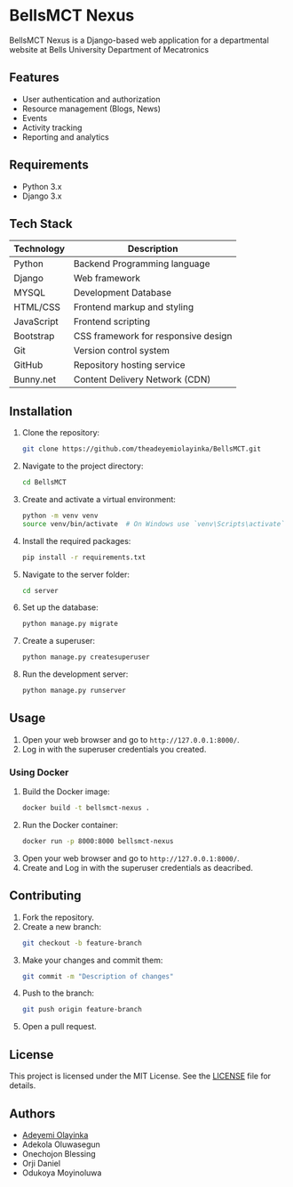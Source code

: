 # BellsMCT Nexus

BellsMCT Nexus is a Django-based web application for a departmental website at Bells University Department of Mecatronics

## Features

- User authentication and authorization
- Resource management (Blogs, News)
- Events
- Activity tracking
- Reporting and analytics

## Requirements

- Python 3.x
- Django 3.x

## Tech Stack
| Technology      | Description                           |
|-----------------|---------------------------------------|
| Python          | Backend Programming language          |
| Django          | Web framework                         |
| MYSQL           | Development Database                  |
| HTML/CSS        | Frontend markup and styling           |
| JavaScript      | Frontend scripting                    |
| Bootstrap       | CSS framework for responsive design   |
| Git             | Version control system                |
| GitHub          | Repository hosting service            |
| Bunny.net       | Content Delivery Network (CDN)        |

## Installation

1. Clone the repository:
    ```bash
    git clone https://github.com/theadeyemiolayinka/BellsMCT.git
    ```
2. Navigate to the project directory:
    ```bash
    cd BellsMCT
    ```
3. Create and activate a virtual environment:
    ```bash
    python -m venv venv
    source venv/bin/activate  # On Windows use `venv\Scripts\activate`
    ```
4. Install the required packages:
    ```bash
    pip install -r requirements.txt
    ```
5. Navigate to the server folder:
    ```bash
    cd server
    ```
6. Set up the database:
    ```bash
    python manage.py migrate
    ```
7. Create a superuser:
    ```bash
    python manage.py createsuperuser
    ```
8. Run the development server:
    ```bash
    python manage.py runserver
    ```

## Usage

1. Open your web browser and go to `http://127.0.0.1:8000/`.
2. Log in with the superuser credentials you created.

### Using Docker

1. Build the Docker image:
    ```bash
    docker build -t bellsmct-nexus .
    ```
2. Run the Docker container:
    ```bash
    docker run -p 8000:8000 bellsmct-nexus
    ```
3. Open your web browser and go to `http://127.0.0.1:8000/`.
4. Create and Log in with the superuser credentials as deacribed.

## Contributing

1. Fork the repository.
2. Create a new branch:
    ```bash
    git checkout -b feature-branch
    ```
3. Make your changes and commit them:
    ```bash
    git commit -m "Description of changes"
    ```
4. Push to the branch:
    ```bash
    git push origin feature-branch
    ```
5. Open a pull request.

## License

This project is licensed under the MIT License. See the [LICENSE](LICENSE) file for details.

## Authors

- [Adeyemi Olayinka](https://theadeyemiolayinka.com)
- Adekola Oluwasegun
- Onechojon Blessing
- Orji Daniel
- Odukoya Moyinoluwa